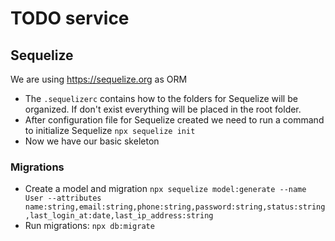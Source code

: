 # TODO service

## Sequelize
We are using 
https://sequelize.org as ORM

- The `.sequelizerc` contains how to the folders for Sequelize will be organized. If don't exist everything will be placed in the root folder.
- After configuration file for Sequelize created we need to run a command to initialize Sequelize `npx sequelize init`
- Now we have our basic skeleton

### Migrations
- Create a model and migration `npx sequelize model:generate --name User --attributes name:string,email:string,phone:string,password:string,status:string,last_login_at:date,last_ip_address:string`
- Run migrations: `npx db:migrate`
